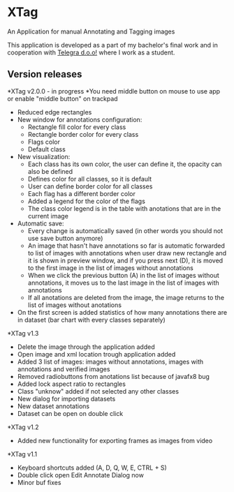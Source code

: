 # XTag
An Application for manual Annotating and Tagging images

This application is developed as a part of my bachelor's final work and in cooperation with <a href="https://www.telegra-europe.com/">Telegra d.o.o!</a>
where I work as a student. 

<h2> Version releases </h2>
*XTag v2.0.0 - in progress
*You need middle button on mouse to use app or enable "middle button" on trackpad
<ul>
  <li>Reduced edge rectangles</li>
  <li>New window for annotations configuration:<br>
  <ul>
    <li>Rectangle fill color for every class</li>
    <li>Rectangle border color for every class</li>
    <li>Flags color</li>
    <li>Default class</li>
  </ul>
  </li>
  <li>New visualization:<br>
    <ul>
      <li>Each class has its own color, the user can define it, the opacity can also be defined</li>
      <li>Defines color for all classes, so it is default</li>
      <li>User can define border color for all classes</li>
      <li>Each flag has a different border color</li>
      <li>Added a legend for the color of the flags</li>
      <li>The class color legend is in the table with anotations that are in the current image</li>
    </ul>
  </li>
  <li>Automatic save:<br>
    <ul>
      <li>Every change is automatically saved (in other words you should not use save button anymore)</li>
      <li>An image that hasn't have annotations so far is automatic forwarded to list of images with annotations when user draw new rectangle and it is shown in preview window, and if you press next (D), it is moved to the first image in the list of images without annotations</li>
      <li>When we click the previous button (A) in the list of images without annotations, it moves us to the last image in the list of images with annotations</li>
      <li>If all anotations are deleted from the image, the image returns to the list of images without anotations</li>
    </ul>
  </li>
  <li>On the first screen is added statistics of how many annotations there are in dataset (bar chart with every classes separately)</li>
</ul>

*XTag v1.3
<ul>
  <li>Delete the image through the application added</li>
  <li>Open image and xml location trough application added</li>
  <li>Added 3 list of images: images without annotations, images with annotations and verified images</li>
  <li>Removed radiobuttons from anotations list because of javafx8 bug</li>
  <li>Added lock aspect ratio to rectangles</li>
  <li>Class "unknow" added if not selected any other classes</li>
  <li>New dialog for importing datasets</li>
  <li>New dataset annotations</li>
  <li>Dataset can be open on double click</li>
</ul>    
*XTag v1.2
<ul>
  <li>Added new functionality for exporting frames as images from video</li>
</ul>
*XTag v1.1
<ul>
  <li>Keyboard shortcuts added (A, D, Q, W, E, CTRL + S)</li>
  <li>Double click open Edit Annotate Dialog now</li>
  <li>Minor buf fixes</li>
</ul>

